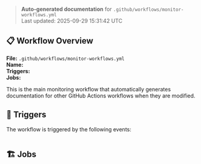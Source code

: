 # 

> **Auto-generated documentation** for `.github/workflows/monitor-workflows.yml`  
> Last updated: 2025-09-29 15:31:42 UTC

## 📋 Workflow Overview

**File:** `.github/workflows/monitor-workflows.yml`  
**Name:**   
**Triggers:**   
**Jobs:** 

This is the main monitoring workflow that automatically generates documentation for other GitHub Actions workflows when they are modified.

## 🚀 Triggers

The workflow is triggered by the following events:

```yaml

```

## 🏗️ Jobs

